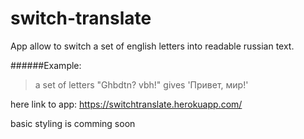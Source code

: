switch-translate
================
App allow to switch a set of english letters into readable russian text.

######Example:
> a set of letters "Ghbdtn? vbh!" gives 'Привет, мир!'

here link to app: https://switchtranslate.herokuapp.com/

basic styling is comming soon

